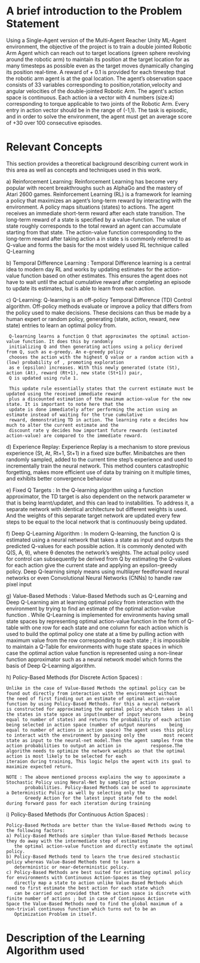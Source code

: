 # A brief introduction to the Problem Statement
  Using a Single-Agent version of the Multi-Agent Reacher Unity ML-Agent environment, the objective of the project is to train a double     jointed Robotic Arm Agent which can reach out to target locations (green sphere revolving around the robotic arm) to maintain its         position at the target location for as many timesteps as possible even as the target moves dynamically changing its position real-time.
  A reward of + 0.1 is provided for each timestep that the robotic arm agent is at the goal location. The agent’s observation space         consists of 33 variables corresponding to position,rotation,velocity and angular velocities of the double-jointed Robotic Arm.
  The agent's action space is continuous. Each action ia a vector with 4 numbers (size:4) corresponding to torque applicable to two
  joints of the Robotic Arm. Every entry in action vector should be in the range of (-1,1). The task is episodic, and in order to solve     the environment, the agent must get an average score of +30 over 100 consecutive episodes.
  
# Relevant Concepts 
  This section provides a theoretical background describing current work in this area as well as concepts
  and techniques used in this work.
  
  a) Reinforcement Learning:
     Reinforcement Learning has become very popular with recent breakthroughs such as AlphaGo
     and the mastery of Atari 2600 games. Reinforcement Learning (RL) is a framework for learning
     a policy that maximizes an agent’s long-term reward by interacting with the environment. A policy
     maps situations (states) to actions. The agent receives an immediate short-term reward after each state
     transition. The long-term reward of a state is specified by a value-function. The value of state roughly
     corresponds to the total reward an agent can accumulate starting from that state. The action-value
     function corresponding to the long-term reward after taking action a in state s is commonly referred
     to as Q-value and forms the basis for the most widely used RL technique called Q-Learning
 
  b) Temporal Difference Learning :
     Temporal Difference learning is a central idea to modern day RL and works by updating estimates for the 
     action-value function based on other estimates. This ensures the agent does not have to wait until the 
     actual cumulative reward after completing an episode to update its estimates, but is able to learn from 
     each action.
      
  c) Q-Learning:
     Q-learning is an off-policy Temporal Difference (TD) Control algorithm. Off-policy methods evaluate
     or improve a policy that differs from the policy used to make decisions. These decisions can thus be
     made by a human expert or random policy, generating (state, action, reward, new state) entries to
     learn an optimal policy from.
     
     Q-learning learns a function Q that approximates the optimal action-value function. It does this by randomly 
     initializing Q and then generating actions using a policy derived from Q, such as e-greedy. An e-greedy policy 
     chooses the action with the highest Q value or a random action with a (low) probability of , promoting exploration 
     as e (epsilon) increases. With this newly generated (state (St), action (At), reward (Rt+1), new state (St+1)) pair,
     Q is updated using rule 1.
     
     This update rule essentially states that the current estimate must be updated using the received immediate reward 
     plus a discounted estimation of the maximum action-value for the new state. It is important to note here that the 
     update is done immediately after performing the action using an estimate instead of waiting for the true cumulative
     reward, demonstrating TD in action. The learning rate α decides how much to alter the current estimate and the
     discount rate γ decides how important future rewards (estimated action-value) are compared to the immediate reward.
     
 d) Experience Replay:
    Experience Replay is a mechanism to store previous experience (St, At, Rt+1, St+1) in a fixed size buffer. 
    Minibatches are then randomly sampled, added to the current time step’s experience and used to incrementally 
    train the neural network. This method counters catastrophic forgetting, makes more efficient use of data by 
    training on it multiple times, and exhibits better convergence behaviour
    
 e) Fixed Q Targets :
    In the Q-learning algorithm using a function approximator, the TD target is also dependent on the network parameter w that is           being learnt/updatet, and this can lead to instabilities. To address it, a separate network with identical architecture but             different weights is used. And the weights of this separate target network are updated every few steps to be equal to the local         network that is continuously being updated.
    
 f) Deep Q-Learning Algorithm :
    In modern Q-learning, the function Q is estimated using a neural network that takes a state as input
    and outputs the predicted Q-values for each possible action. It is commonly denoted with Q(S, A, θ),
    where θ denotes the network’s weights. The actual policy used for control can subsequently be
    derived from Q by estimating the Q-values for each action give the current state and applying an
    epsilon-greedy policy. Deep Q-learning simply means using multilayer feedforward neural networks or even
    Convolutional Neural Networks (CNNs) to handle raw pixel input
    
 g) Value-Based Methods :
    Value-Based Methods such as Q-Learning and Deep Q-Learning aim at learning optimal policy from interaction with the environment
    by trying to find an estimate of the optimal action-value function . While Q-Learning is implemented for environments having small       state spaces by representing optimal action-value function in the form of Q-table with one row for each state and one column for         each action which is used to build the optimal policy one state at a time by pulling action with maximum value from the row             corresponding to each state ; it is impossible to maintain a Q-Table for environments with huge state spaces in which case the           optimal action value function is represented using a non-linear function approximator such as a neural network model which forms
    the basis of Deep Q-Learning algorithm. 
    
 h) Policy-Based Methods (for Discrete Action Spaces) :
    
    Unlike in the case of Value-Based Methods the optimal policy can be found out directly from interaction with the environment without
    the need of first finding out an estimate of optimal action-value function by using Policy-Based Methods. For this a neural network
    is constructed for approximating the optimal policy which takes in all the states in state space as input(number of input neurons       being equal to number of states) and returns the probability of each action being selected in action space (number of output neurons     being equal to number of actions in action space) The agent uses this policy to interact with the environment by passing only the       most recent state as input to the neural-net model.Then the agent samples from the action probabilities to output an action in           response.The algorithm needs to optimize the network weights ao that the optimal action is most likely to be selected for each 
    iteraion during training, This logic helps the agent with its goal to maximize expected return.
    
    NOTE : The above mentioned process explains the way to appoximate a Stochastic Policy using Neural-Net by sampling of action
           probabilities. Policy-Based Methods can be used to approximate a Deterministic Policy as well by selecting only the
           Greedy Action for the latest input state fed to the model during forward pass for each iteration during training
 
 i) Policy-Based Methods (for Continuous Action Spaces) :
 
    Policy-Based Methoda are better than the Value-Based Methods owing to the following factors:
    a) Policy-Based Methods are simpler than Value-Based Methods because they do away with the intermediate step of estimating
       the optimal action-value function and directly estimate the optimal policy.
    b) Policy-Based Methods tend to learn the true desired stochastic policy whereas Value-Based Methods tend to learn a
       deterministic or near-deterministic policy.
    c) Policy-Based Methods are best suited for estimating optimal policy for environments with Continuous Action-Spaces as they
       directly map a state to action unlike Value-Based Methods which need to first estimate the best action for each state which
       can be carried out provided that the action space is discrete with finite number of actions ; but in case of Continuous Action          Space the Value-Based Methods need to find the global maximum of a non-trivial continuous function which turns out to be an 
       Optimization Problem in itself.
    
    
# Description of the Learning Algorithm used  

